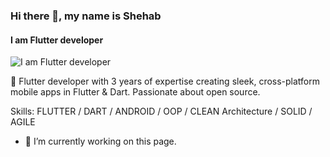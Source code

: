 ### Hi there 👋, my name is Shehab
#### I am Flutter developer
![I am Flutter developer](https://scontent.fcai19-6.fna.fbcdn.net/v/t1.6435-9/70557118_10156873704154125_3640914424736251904_n.jpg?_nc_cat=108&ccb=1-7&_nc_sid=2be8e3&_nc_ohc=neJEigV6vFMAX-0DP4o&_nc_ht=scontent.fcai19-6.fna&oh=00_AfDfE7HHD8XDwohClJZQ_U86Gt4ySpcVewrbdk-mXP4j-Q&oe=65E03508)

👋 Flutter developer with 3 years of expertise creating sleek, cross-platform mobile apps in Flutter & Dart. Passionate about open source.

Skills: FLUTTER / DART / ANDROID / OOP / CLEAN Architecture / SOLID / AGILE

- 🔭 I’m currently working on this page. 














<!--
**Shiba3006/Shiba3006** is a ✨ _special_ ✨ repository because its `README.md` (this file) appears on your GitHub profile.

Here are some ideas to get you started:

- 🔭 I’m currently working on ...
- 🌱 I’m currently learning ...
- 👯 I’m looking to collaborate on ...
- 🤔 I’m looking for help with ...
- 💬 Ask me about ...
- 📫 How to reach me: ...
- 😄 Pronouns: ...
- ⚡ Fun fact: ...
-->
